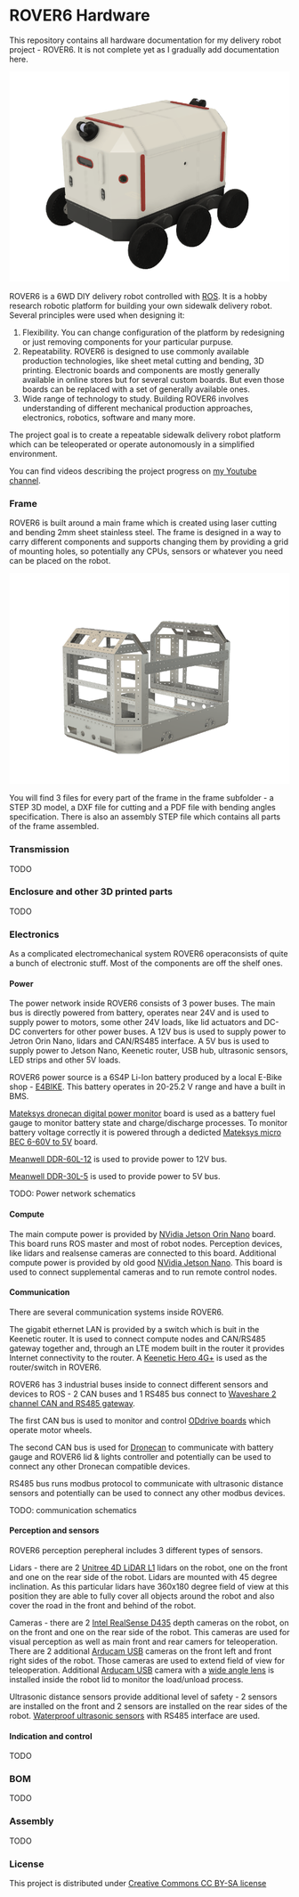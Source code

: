 # ROVER6 Hardware

This repository contains all hardware documentation for my delivery robot project - ROVER6. It is not complete yet as I gradually add documentation here.

![ROVER6 model](images/ROVER6.png)

ROVER6 is a 6WD DIY delivery robot controlled with [ROS](https://www.ros.org). It is a hobby research robotic platform for building your own sidewalk delivery robot. Several principles were used when designing it:
1. Flexibility. You can change configuration of the platform by redesigning or just removing components for your particular purpuse.
2. Repeatability. ROVER6 is designed to use commonly available production technologies, like sheet metal cutting and bending, 3D printing. Electronic boards and components are mostly generally available in online stores but for several custom boards. But even those boards can be replaced with a set of generally available ones.
3. Wide range of technology to study. Building ROVER6 involves understanding of different mechanical production approaches, electronics, robotics, software and many more.

The project goal is to create a repeatable sidewalk delivery robot platform which can be teleoperated or operate autonomously in a simplified environment.

You can find videos describing the project progress on [my Youtube channel](https://www.youtube.com/@victorbelov8926).

### Frame

ROVER6 is built around a main frame which is created using laser cutting and bending 2mm sheet stainless steel. The frame is designed in a way to carry different components and supports changing them by providing a grid of mounting holes, so potentially any CPUs, sensors or whatever you need can be placed on the robot.

![ROVER6 frame assembly](frame/ROVER6_FRAME_ASSEMBLY.png)

You will find 3 files for every part of the frame in the frame subfolder - a STEP 3D model, a DXF file for cutting and a PDF file with bending angles specification. There is also an assembly STEP file which contains all parts of the frame assembled.

### Transmission

TODO

### Enclosure and other 3D printed parts

TODO

### Electronics

As a complicated electromechanical system ROVER6 operaconsists of  quite a bunch of electronic stuff. Most of the components are off the shelf ones.

#### Power

The power network inside ROVER6 consists of 3 power buses. The main  bus is directly powered from battery, operates near 24V and is used to supply power to motors, some other 24V loads, like lid actuators and DC-DC converters for other power buses. A 12V bus is used to supply power to Jetron Orin Nano, lidars and CAN/RS485 interface. A 5V bus is used to supply power to Jetson Nano, Keenetic router, USB hub, ultrasonic sensors, LED strips and other 5V loads.

ROVER6 power source is a 6S4P Li-Ion battery produced by a local E-Bike shop - [E4BIKE](https://e4bike.ru/page/battery-configurator). This battery operates in 20-25.2 V range and have a built in BMS.

[Mateksys dronecan digital power monitor](https://www.mateksys.com/?portfolio=can-l4-bm) board is used as a battery fuel gauge to monitor battery state and charge/discharge processes. To monitor battery voltage correctly it is powered through a dedicted [Mateksys micro BEC 6-60V to 5V](https://www.mateksys.com/?portfolio=mbec12s) board.

[Meanwell DDR-60L-12](https://www.meanwell.com/productSeries.aspx?i=52&c=7#tag-7-52) is used to provide power to 12V bus.

[Meanwell DDR-30L-5](https://www.meanwell.com/productSeries.aspx?i=52&c=7#tag-7-52) is used to provide power to 5V bus.

TODO: Power network schematics

#### Compute

The main compute power is provided by [NVidia Jetson Orin Nano](https://www.nvidia.com/en-us/autonomous-machines/embedded-systems/jetson-orin/) board. This board runs ROS master and most of robot nodes. Perception devices, like lidars and realsense cameras are connected to this board. Additional compute power is provided by old good [NVidia Jetson Nano](https://www.nvidia.com/en-us/autonomous-machines/embedded-systems/jetson-nano/product-development/). This board is used to connect supplemental cameras and to run remote control nodes.

#### Communication

There are several communication systems inside ROVER6.

The gigabit ethernet LAN is provided by a switch which is buit in the Keenetic router. It is used to connect compute nodes and CAN/RS485 gateway together and, through an LTE modem built in the router it provides Internet connectivity to the router. A [Keenetic Hero 4G+](https://keenetic.com/en/keenetic-hero-4g-plus) is used as the router/switch in ROVER6.

ROVER6 has 3 industrial buses inside to connect different sensors and devices to ROS - 2 CAN buses and 1 RS485 bus connect to [Waveshare 2 channel CAN and RS485 gateway](https://www.waveshare.com/2-ch-can-to-eth.htm).

The first CAN bus is used to monitor and control [ODdrive boards](https://shop.odriverobotics.com/products/odrive-v36) which operate motor wheels.

The second CAN bus is used for [Dronecan](https://dronecan.github.io) to communicate with battery gauge and ROVER6 lid & lights controller and potentially can be used to connect any other Dronecan compatible devices.

RS485 bus runs modbus protocol to communicate with ultrasonic distance sensors and potentially can be used to connect any other modbus devices.

TODO: communication schematics

#### Perception and sensors

ROVER6 perception perepheral includes 3 different types of sensors.

Lidars - there are 2 [Unitree 4D LiDAR L1](https://www.unitree.com/LiDAR/) lidars on the robot, one on the front and one on the rear side of the robot. Lidars are mounted with 45 degree inclination. As this particular lidars have 360x180 degree field of view at this position they are able to fully cover all objects around the robot and also cover the road in the front and behind of the robot.

Cameras - there are 2 [Intel RealSense D435](https://www.intelrealsense.com/depth-camera-d435/) depth cameras on the robot, on on the front and one on the rear side of the robot. This cameras are used for visual perception as well as main front and rear camers for teleoperation. There are 2 additional [Arducam USB](https://www.arducam.com/usb-board-cameras-uvc-modules-webcams/) cameras on the front left and front right sides of the robot. Those cameras are used to extend field of view for teleoperation. Additional [Arducam USB](https://www.arducam.com/usb-board-cameras-uvc-modules-webcams/) camera with a [wide angle lens](https://www.arducam.com/product-category/lenses/m12-lens-arducam/) is installed inside the robot lid to monitor the load/unload process.

Ultrasonic distance sensors provide additional level of safety - 2 sensors are installed on the front and 2 sensors are installed on the rear sides of the robot. [Waterproof ultrasonic sensors](https://aliexpress.ru/item/1005004771514946.html) with RS485 interface are used.

#### Indication and control

TODO

### BOM

TODO

### Assembly

TODO

### License

This project is distributed under [Creative Commons CC BY-SA license](https://creativecommons.org/licenses/by-sa/4.0/)
